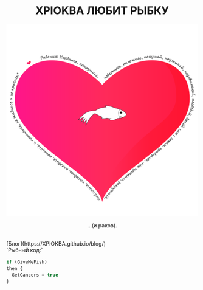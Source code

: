 # <center>XPIOKBA ЛЮБИТ РЫБКУ</center>
![Image](сердечко-стена.png)
<p><center>...(и раков).</center>
</p><br>
[Блог](https://XPIOKBA.github.io/blog/)<br>
`Рыбный код:` 
 
```javascript
if (GiveMeFish)
then {
  GetCancers = true
}
```
